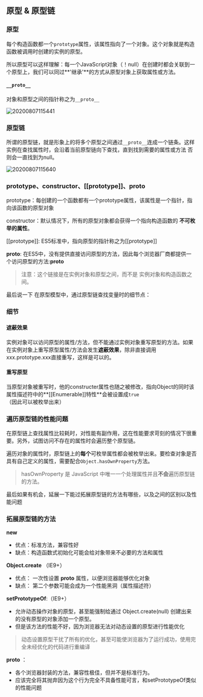 ## 原型 & 原型链

### 原型

每个构造函数都一个`prototype`属性，该属性指向了一个对象。这个对象就是构造函数被调用时创建的实例的原型。

所以原型可以这样理解：每一个JavaScript对象（！null）在创建时都会关联到一个原型上，我们可以同过**'继承'**的方式从原型对象上获取属性或方法。

#### `__proto__`

对象和原型之间的指针称之为`__proto__`

![20200807115441]( https://supyyy-1259673491.cos.ap-beijing.myqcloud.com/2020/pictures20200807115441.png)

### 原型链

所谓的原型链，就是形象上的将多个原型之间通过`__proto__`连成一个链条。这样实例在查找属性时，会沿着当前原型链向下查找，直到找到需要的属性或方法 否则会一直找到为null。

![20200807115640]( https://supyyy-1259673491.cos.ap-beijing.myqcloud.com/2020/pictures20200807115640.png)

### prototype、constructor、[[prototype]]、__proto__

prototype：每创建的一个函数都有一个prototype属性，该属性是一个指针，指向该函数的原型对象

constructor：默认情况下，所有的原型对象都会获得一个指向构造函数的 **不可枚举的属性**。

[[prototype]]: ES5标准中，指向原型的指针称之为[[prototype]]

__proto__: 在ES5中，没有提供直接访问原型的方法，因此每个浏览器厂商都提供一个访问原型的方法:__proto__

> 注意：这个链接是在实例对象和原型之间，而不是 实例对象和构造函数之间。

最后说一下 在原型模型中，通过原型链查找变量时的细节点：

### 细节

#### 遮蔽效果

实例对象可以访问原型的属性/方法，但不能通过实例对象重写原型的方法。如果在实例对象上重写原型属性/方法会发生**遮蔽效果**，除非直接调用xxx.prototype.xxx直接重写，这样是可以的。

#### 重写原型

当原型对象被重写时，他的constructer属性也随之被修改，指向Object的同时该属性描述符中的**[[Enumerable]]特性**会被设置成`true`（因此可以被枚举出来）

### 遍历原型链的性能问题

在原型链上查找属性比较耗时，对性能有副作用，这在性能要求苛刻的情况下很重要。另外，试图访问不存在的属性时会遍历整个原型链。

遍历对象的属性时，原型链上的**每个**可枚举属性都会被枚举出来。要检查对象是否具有自己定义的属性，需要配合`Object.hasOwnProperty`方法。

> hasOwnProperty  是 JavaScript 中唯一一个处理属性并且**不会**遍历原型链的方法。

最后如果有机会，延展一下能过拓展原型链的方法有哪些，以及之间的区别以及性能问题

### 拓展原型链的方法

**new**

* 优点：标准方法，兼容性好
* 缺点：构造函数式初始化可能会给对象带来不必要的方法和属性

**Object.create** （IE9+）

* 优点： 一次性设置 __proto__ 属性，以便浏览器能够优化对象
* 缺点： 第二个参数可能会成为一个性能黑洞（属性描述符）

**setPrototypeOf**:（IE9+）

- 允许动态操作对象的原型，甚至能强制给通过 Object.create(null) 创建出来的没有原型的对象添加一个原型。
- 但是该方法的性能不好，因为浏览器无法对动态设置的原型进行性能优化

> 动态设置原型干扰了所有的优化，甚至可能使浏览器为了运行成功，使用完全未经优化的代码进行重编译

__proto__ ：

- 各个浏览器封装的方法，兼容性极佳，但并不是标准行为。
- 应该完全将其抛弃因为这个行为完全不具备性能可言，和setPrototypeOf类似的性能问题
